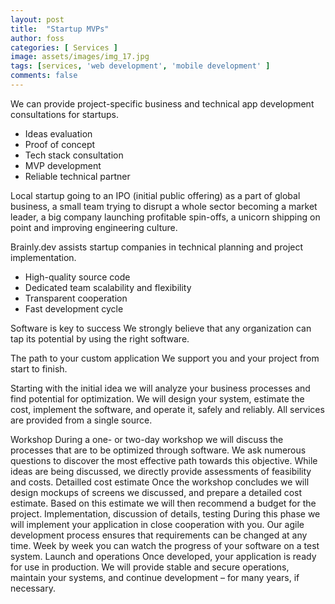 ```yaml
---
layout: post
title:  "Startup MVPs"
author: foss
categories: [ Services ]
image: assets/images/img_17.jpg
tags: [services, 'web development', 'mobile development' ]
comments: false
---
```


We can provide project-specific business and technical app development consultations for startups.
- Ideas evaluation
- Proof of concept
- Tech stack consultation
- MVP development
- Reliable technical partner 

Local startup going to an IPO (initial public offering) as a part of global business, a small team trying to disrupt a whole sector becoming a market leader, a big company launching profitable spin-offs, a unicorn shipping on point and improving engineering culture⁠.

Brainly.dev assists startup companies in technical planning and project implementation.
- High-quality source code
- Dedicated team scalability and flexibility
- Transparent cooperation
- Fast development cycle

Soft­ware is key to success
We strongly believe that any organization can tap its potential by using the right software.

The path to your cus­tom application
We support you and your project from start to finish.

Starting with the initial idea we will analyze your business processes and find potential for optimization. We will design your system, estimate the cost, implement the software, and operate it, safely and reliably. All services are provided from a single source.

Workshop
During a one- or two-day workshop we will discuss the processes that are to be optimized through software. We ask numerous questions to discover the most effective path towards this objective. While ideas are being discussed, we directly provide assessments of feasibility and costs.
Detailled cost estimate
Once the workshop concludes we will design mockups of screens we discussed, and prepare a detailed cost estimate. Based on this estimate we will then recommend a budget for the project.
Implementation, discussion of details, testing
During this phase we will implement your application in close cooperation with you. Our agile development process ensures that requirements can be changed at any time. Week by week you can watch the progress of your software on a test system.
Launch and operations
Once developed, your application is ready for use in production. We will provide stable and secure operations, maintain your systems, and continue development – for many years, if necessary.
